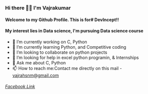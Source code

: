 ### Hi there 👋🏻 I'm **Vajrakumar**
#### Welcome to my Github Profile. This is for# DevIncept!!
#### My interest lies in Data science, I'm pursuing Data science course
* 🔭 I’m currently working on C, Python
* 🌱 I’m currently learning Python, and Competitive coding
* 👯 I’m looking to collaborate on python projects
* 🤔 I’m looking for help in excel python programin, & Internships 
* 💬 Ask me about C, Python
* 📫 How to reach me:Contact me directly on this mail - vajrahsnm@gmail.com
###### [Facebook Link](https://www.facebook.com/M.Vajrakumar)

